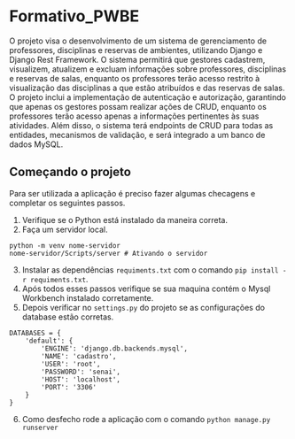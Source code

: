 # Formativo_PWBE

O projeto visa o desenvolvimento de um sistema de gerenciamento de professores, disciplinas e reservas de ambientes, utilizando Django e Django Rest Framework. O sistema permitirá que gestores cadastrem, visualizem, atualizem e excluam informações sobre professores, disciplinas e reservas de salas, enquanto os professores terão acesso restrito à visualização das disciplinas a que estão atribuídos e das reservas de salas. O projeto inclui a implementação de autenticação e autorização, garantindo que apenas os gestores possam realizar ações de CRUD, enquanto os professores terão acesso apenas a informações pertinentes às suas atividades. Além disso, o sistema terá endpoints de CRUD para todas as entidades, mecanismos de validação, e será integrado a um banco de dados MySQL.

## Começando o projeto 
Para ser utilizada a aplicação é preciso fazer algumas checagens e completar os seguintes passos.
1. Verifique se o Python está instalado da maneira correta.
2. Faça um servidor local.
~~~
python -m venv nome-servidor
nome-servidor/Scripts/server # Ativando o servidor
~~~
3. Instalar as dependências `requiments.txt` com o comando `pip install -r requiments.txt`.
4. Após todos esses passos verifique se sua maquina contém o Mysql Workbench instalado corretamente.
5. Depois verificar no `settings.py` do projeto se as configurações do database estão corretas.
~~~
DATABASES = {
    'default': {
        'ENGINE': 'django.db.backends.mysql',
        'NAME': 'cadastro',
        'USER': 'root',
        'PASSWORD': 'senai',
        'HOST': 'localhost',
        'PORT': '3306'
    }
}
~~~
6. Como desfecho rode a aplicação com o comando `python manage.py runserver`
